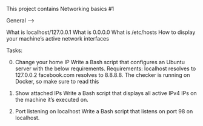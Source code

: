 This project contains Networking basics #1

General -->

What is localhost/127.0.0.1
What is 0.0.0.0
What is /etc/hosts
How to display your machine’s active network interfaces


Tasks:

0. Change your home IP
Write a Bash script that configures an Ubuntu server with the below requirements.
Requirements:
localhost resolves to 127.0.0.2
facebook.com resolves to 8.8.8.8.
The checker is running on Docker, so make sure to read this

1. Show attached IPs
Write a Bash script that displays all active IPv4 IPs on the machine it’s executed on.

2. Port listening on localhost
Write a Bash script that listens on port 98 on localhost.
